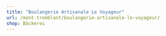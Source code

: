 ```yaml
---
title: "Boulangerie Artisanale Le Voyageur"
url: /mont-tremblant/boulangerie-artisanale-le-voyageur/
shop: Bäckerei
---
```

